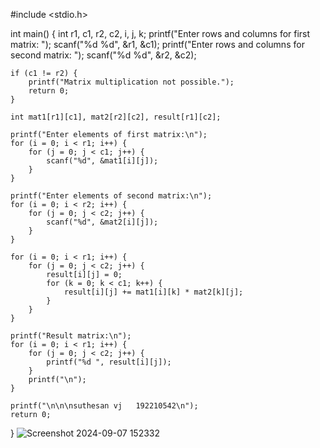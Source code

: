#include <stdio.h>

int main() {
    int r1, c1, r2, c2, i, j, k;
    printf("Enter rows and columns for first matrix: ");
    scanf("%d %d", &r1, &c1);
    printf("Enter rows and columns for second matrix: ");
    scanf("%d %d", &r2, &c2);

    if (c1 != r2) {
        printf("Matrix multiplication not possible.");
        return 0;
    }

    int mat1[r1][c1], mat2[r2][c2], result[r1][c2];

    printf("Enter elements of first matrix:\n");
    for (i = 0; i < r1; i++) {
        for (j = 0; j < c1; j++) {
            scanf("%d", &mat1[i][j]);
        }
    }

    printf("Enter elements of second matrix:\n");
    for (i = 0; i < r2; i++) {
        for (j = 0; j < c2; j++) {
            scanf("%d", &mat2[i][j]);
        }
    }

    for (i = 0; i < r1; i++) {
        for (j = 0; j < c2; j++) {
            result[i][j] = 0;
            for (k = 0; k < c1; k++) {
                result[i][j] += mat1[i][k] * mat2[k][j];
            }
        }
    }

    printf("Result matrix:\n");
    for (i = 0; i < r1; i++) {
        for (j = 0; j < c2; j++) {
            printf("%d ", result[i][j]);
        }
        printf("\n");
    }

    printf("\n\n\nsuthesan vj   192210542\n");
    return 0;
}
![Screenshot 2024-09-07 152332](https://github.com/user-attachments/assets/d3e35d8c-cccf-410f-9ca6-224f62080a3d)
